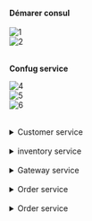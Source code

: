 
**Démarer consul**<br><br>
![1](https://github.com/aymanzinabidine14/Architectures-Micro-services-avec-Spring-Cloud-/assets/128410611/49b27c4d-f6e8-4e29-b9d4-c58dfdf2e9c3)<br>
![2](https://github.com/aymanzinabidine14/Architectures-Micro-services-avec-Spring-Cloud-/assets/128410611/5ed302e6-3575-4ef7-bf76-cece8cd58c66)<br><br>

**Confug service**

![4](https://github.com/aymanzinabidine14/Architectures-Micro-services-avec-Spring-Cloud-/assets/128410611/a0a96ba0-8237-4fa8-a196-2e1beae46105)<br>
![5](https://github.com/aymanzinabidine14/Architectures-Micro-services-avec-Spring-Cloud-/assets/128410611/421a2ab0-fafb-4c5b-935a-9eb07497027b)<br>
![6](https://github.com/aymanzinabidine14/Architectures-Micro-services-avec-Spring-Cloud-/assets/128410611/175ecaef-21ea-41e5-ba2a-486c0b4ee64e)<br><br>

<details>
  <summary>Customer service</summary>
  
 ![Description de l'image](https://github.com/aymanzinabidine14/Architectures-Micro-services-avec-Spring-Cloud-/assets/128410611/31ad9f1b-2f8e-4d2a-831c-fa54c1d6f176)<br>

 ![Description de l'image](https://github.com/aymanzinabidine14/Architectures-Micro-services-avec-Spring-Cloud-/assets/128410611/e84bc4d4-64cf-4f6e-8634-ecd7b0fe8675)<br>

 ![Description de l'image](https://github.com/aymanzinabidine14/Architectures-Micro-services-avec-Spring-Cloud-/assets/128410611/4cfbbdbd-baac-4599-a6f8-ae2a81e5ff20)<br>

 ![Description de l'image](https://github.com/aymanzinabidine14/Architectures-Micro-services-avec-Spring-Cloud-/assets/128410611/50b11260-7fcf-4fa4-bf9c-ca76887686f2) <br>

 ![Description de l'image](https://github.com/aymanzinabidine14/Architectures-Micro-services-avec-Spring-Cloud-/assets/128410611/96803024-4121-4db3-9bb2-43206375bae9)

</details>

<br>

<details>
  <summary>inventory service</summary>
  
![Description de l'image](https://github.com/aymanzinabidine14/Architectures-Micro-services-avec-Spring-Cloud-/assets/128410611/a0cdcbf1-091b-47b0-b076-e076ca4eda64)<br>
![Description de l'image](https://github.com/aymanzinabidine14/Architectures-Micro-services-avec-Spring-Cloud-/assets/128410611/72dcc3a0-a76c-431f-84cd-98a7bd0d7bf8)<br>
![Description de l'image](https://github.com/aymanzinabidine14/Architectures-Micro-services-avec-Spring-Cloud-/assets/128410611/2fb04636-ae53-441c-ad25-fa1f86674349)<br>
![Description de l'image](https://github.com/aymanzinabidine14/Architectures-Micro-services-avec-Spring-Cloud-/assets/128410611/8f3462f5-eed3-4474-8bab-f25f07d9b923)<br>
</details>


<br>

<details>
  <summary>Gateway service</summary>
  
  ![16](https://github.com/aymanzinabidine14/Architectures-Micro-services-avec-Spring-Cloud-/assets/128410611/4487be31-07e4-4ce4-87b6-fd5ae6fd13f1)
  ![17](https://github.com/aymanzinabidine14/Architectures-Micro-services-avec-Spring-Cloud-/assets/128410611/cf9cb46d-05da-4b6b-b348-8af323716fc9)
  ![18](https://github.com/aymanzinabidine14/Architectures-Micro-services-avec-Spring-Cloud-/assets/128410611/172dc596-4a02-4777-a4b2-b0b14ad2e98e)

</details>

<br>
<details>
  <summary>Order service</summary>
  
  ![19](https://github.com/aymanzinabidine14/Architectures-Micro-services-avec-Spring-Cloud-/assets/128410611/efb98dd4-1250-4ed4-9c68-149d7b2e3acc)
  ![20](https://github.com/aymanzinabidine14/Architectures-Micro-services-avec-Spring-Cloud-/assets/128410611/99acbf94-4d1e-413a-87f9-2774f7467a18)
  ![21](https://github.com/aymanzinabidine14/Architectures-Micro-services-avec-Spring-Cloud-/assets/128410611/f83da9d5-f113-4c0d-939b-87ee92b32950)
  ![22](https://github.com/aymanzinabidine14/Architectures-Micro-services-avec-Spring-Cloud-/assets/128410611/f9201c19-1464-4fc5-8747-4224366ee7ee)

</details>

<br>

<details>
  <summary>Order service</summary>
  
  ![23](https://github.com/aymanzinabidine14/Architectures-Micro-services-avec-Spring-Cloud-/assets/128410611/0b9fc063-47bf-4e20-99b1-b7f09e22d95c)
  ![24](https://github.com/aymanzinabidine14/Architectures-Micro-services-avec-Spring-Cloud-/assets/128410611/cfeb7586-f0fc-4cc4-af29-e40431047918)
  ![25](https://github.com/aymanzinabidine14/Architectures-Micro-services-avec-Spring-Cloud-/assets/128410611/2f10e0cc-35f5-4a89-89d6-7867e9bb2cd8)
  ![26](https://github.com/aymanzinabidine14/Architectures-Micro-services-avec-Spring-Cloud-/assets/128410611/b7f4e8d4-c0bc-4101-bdd0-0dfbfc5253b6)
  ![27](https://github.com/aymanzinabidine14/Architectures-Micro-services-avec-Spring-Cloud-/assets/128410611/b78c501f-da1a-41d7-8b16-3a0dc789060d)
  ![28](https://github.com/aymanzinabidine14/Architectures-Micro-services-avec-Spring-Cloud-/assets/128410611/a9a9384f-92c8-4de3-9e58-69672391705e)
  ![29](https://github.com/aymanzinabidine14/Architectures-Micro-services-avec-Spring-Cloud-/assets/128410611/5e2c3400-176a-4f21-8784-bfa1fb5f621a)
  ![30](https://github.com/aymanzinabidine14/Architectures-Micro-services-avec-Spring-Cloud-/assets/128410611/96161fbd-0357-4ae5-9b96-c5badf2db94d)
  ![31](https://github.com/aymanzinabidine14/Architectures-Micro-services-avec-Spring-Cloud-/assets/128410611/e85357b7-b456-4c6a-a424-fc48510a6dcc)
  ![32](https://github.com/aymanzinabidine14/Architectures-Micro-services-avec-Spring-Cloud-/assets/128410611/73cdc415-b8f9-4d69-aeaa-5f70c89296ad)
  ![33](https://github.com/aymanzinabidine14/Architectures-Micro-services-avec-Spring-Cloud-/assets/128410611/98263bb8-1ca3-4e6e-97a5-bb4bca55ecdd)
  ![34](https://github.com/aymanzinabidine14/Architectures-Micro-services-avec-Spring-Cloud-/assets/128410611/ab4a97b5-1360-447f-9893-04585c2364db)
  ![35](https://github.com/aymanzinabidine14/Architectures-Micro-services-avec-Spring-Cloud-/assets/128410611/fe73d1de-d099-4a9b-b2ca-425670b779da)
  ![36](https://github.com/aymanzinabidine14/Architectures-Micro-services-avec-Spring-Cloud-/assets/128410611/c45daf13-4dba-4b05-8a8c-00133759e52e)





</details>









